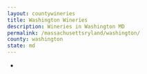 ```yaml
---
layout: countywineries
title: Washington Wineries
description: Wineries in Washington MD
permalink: /massachusettsryland/washington/
county: washington
state: md
---
```

-
